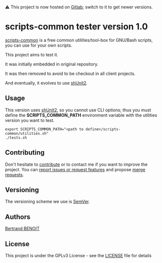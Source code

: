 :warning: This project is now hosted on [Gitlab](https://gitlab.com/bertrand-benoit/scripts-common-tests); switch to it to get newer versions.

# scripts-common tester version 1.0
[scripts-common](https://gitlab.com/bertrand-benoit/scripts-common) is a free common utilities/tool-box for GNU/Bash scripts, you can use for your own scripts.

This project aims to test it.

It was initially embedded in original repository.

It was then removed to avoid to be checkout in all client projects.

And eventually, it evolves to use [shUnit2](https://github.com/kward/shunit2).

## Usage
This version uses [shUnit2](https://github.com/kward/shunit2), so you cannot use CLI options; thus you must define the **SCRIPTS_COMMON_PATH** environment variable with the utilities version you want to test.
```
export SCRIPTS_COMMON_PATH="<path to define>/scripts-common/utilities.sh"
./tests.sh
```

## Contributing
Don't hesitate to [contribute](https://opensource.guide/how-to-contribute/) or to contact me if you want to improve the project.
You can [report issues or request features](https://gitlab.com/bertrand-benoit/scripts-common-tests/issues) and propose [merge requests](https://gitlab.com/bertrand-benoit/scripts-common-tests/merge_requests).

## Versioning
The versioning scheme we use is [SemVer](http://semver.org/).

## Authors
[Bertrand BENOIT](mailto:contact@bertrand-benoit.net)

## License
This project is under the GPLv3 License - see the [LICENSE](LICENSE) file for details
